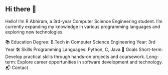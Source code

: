 ## Hi there 👋

Hello! I’m R Abhiram, a 3rd-year Computer Science Engineering student. I’m currently expanding my knowledge in various programming languages and exploring new technologies.

📚 Education
Degree: B.Tech in Computer Science Engineering
Year: 3rd Year
🛠️ Skills
Programming Languages: Python, C, Java
🌟 Goals
Short-term: Develop practical skills through hands-on projects and coursework.
Long-term: Explore career opportunities in software development and technology.
📬 Contact

